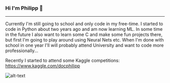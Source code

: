 ### Hi I'm Philipp 👋
---
Currently I'm still going to school and only code in my free-time. I started to code in Python about two years ago and am now learning ML.
In some time in the future I also want to learn some C and make some fun projects there, but first I'm going to play around using Neural Nets etc.
When I'm done with school in one year I'll will probably attend University and want to code more professionally...

Recently I started to attend some Kaggle competitions: https://www.kaggle.com/docphilipp

![alt-text](https://media.giphy.com/media/w0QgrGGqmpk70hT8zi/giphy.gif)
